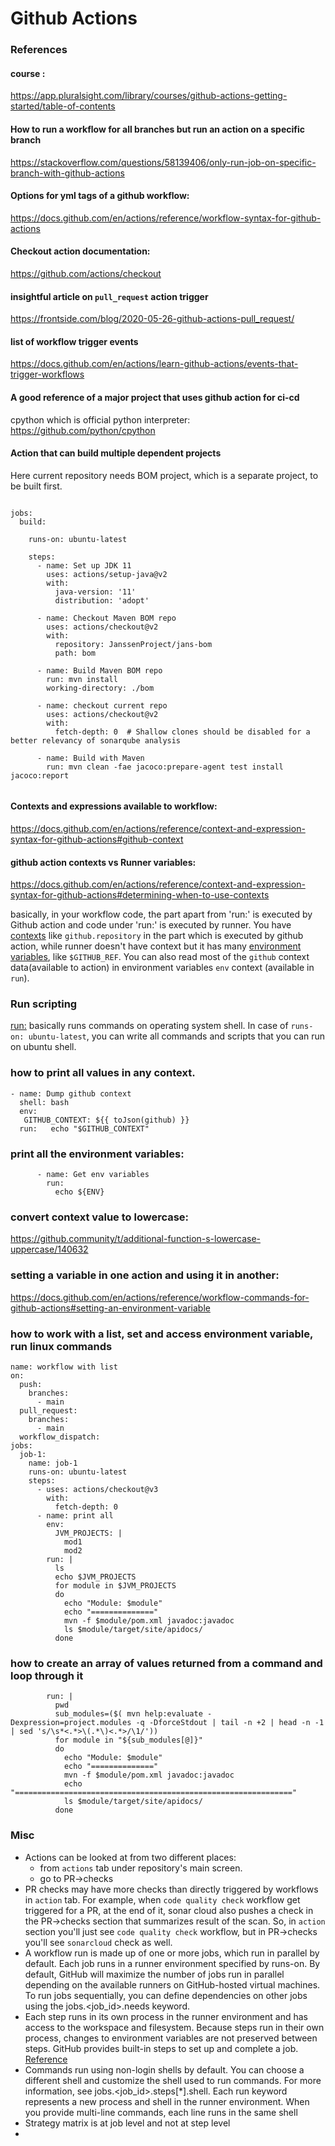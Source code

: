 # Github Actions

### References

#### course :
https://app.pluralsight.com/library/courses/github-actions-getting-started/table-of-contents

#### How to run a workflow for all branches but run an action on a specific branch

https://stackoverflow.com/questions/58139406/only-run-job-on-specific-branch-with-github-actions

#### Options for yml tags of a github workflow:

https://docs.github.com/en/actions/reference/workflow-syntax-for-github-actions

#### Checkout action documentation:

https://github.com/actions/checkout

#### insightful article on `pull_request` action trigger
https://frontside.com/blog/2020-05-26-github-actions-pull_request/

#### list of workflow trigger events
https://docs.github.com/en/actions/learn-github-actions/events-that-trigger-workflows

#### A good reference of a major project that uses github action for ci-cd

cpython which is official python interpreter: https://github.com/python/cpython

#### Action that can build multiple dependent projects

Here current repository needs BOM project, which is a separate project, to be built first.

```

jobs:
  build:

    runs-on: ubuntu-latest

    steps:
      - name: Set up JDK 11
        uses: actions/setup-java@v2
        with:
          java-version: '11'
          distribution: 'adopt'

      - name: Checkout Maven BOM repo
        uses: actions/checkout@v2
        with:
          repository: JanssenProject/jans-bom
          path: bom

      - name: Build Maven BOM repo
        run: mvn install
        working-directory: ./bom

      - name: checkout current repo
        uses: actions/checkout@v2
        with:
          fetch-depth: 0  # Shallow clones should be disabled for a better relevancy of sonarqube analysis

      - name: Build with Maven
        run: mvn clean -fae jacoco:prepare-agent test install jacoco:report


```

#### Contexts and expressions available to workflow: 

https://docs.github.com/en/actions/reference/context-and-expression-syntax-for-github-actions#github-context


#### github action contexts vs Runner variables:
https://docs.github.com/en/actions/reference/context-and-expression-syntax-for-github-actions#determining-when-to-use-contexts

basically, in your workflow code, the part apart from 'run:' is executed by Github action and code under 'run:' is executed by runner. You have [contexts](https://docs.github.com/en/actions/reference/context-and-expression-syntax-for-github-actions#contexts) like `github.repository` in the part which is executed by github action, while runner doesn't have context but it has many [environment variables](https://docs.github.com/en/actions/reference/environment-variables#default-environment-variables), like `$GITHUB_REF`. You can also read most of the `github` context data(available to action) in environment variables `env` context (available in `run`).

### Run scripting

[run:](https://docs.github.com/en/actions/reference/workflow-syntax-for-github-actions#jobsjob_idstepsrun) basically runs commands on operating system shell. In case of `runs-on: ubuntu-latest`, you can write all commands and scripts that you can run on ubuntu shell.


### how to print all values in any context.

```
- name: Dump github context
  shell: bash
  env:
   GITHUB_CONTEXT: ${{ toJson(github) }}
  run:   echo "$GITHUB_CONTEXT"
```

### print all the environment variables:

```
      - name: Get env variables
        run: 
          echo ${ENV}
```

### convert context value to lowercase:
https://github.community/t/additional-function-s-lowercase-uppercase/140632

### setting a variable in one action and using it in another:
https://docs.github.com/en/actions/reference/workflow-commands-for-github-actions#setting-an-environment-variable


### how to work with a list, set and access environment variable, run linux commands 

```
name: workflow with list
on:
  push:
    branches:
      - main
  pull_request:
    branches:
      - main
  workflow_dispatch:
jobs:
  job-1:
    name: job-1
    runs-on: ubuntu-latest
    steps:
      - uses: actions/checkout@v3
        with:
          fetch-depth: 0
      - name: print all
        env:
          JVM_PROJECTS: |
            mod1
            mod2
        run: |
          ls
          echo $JVM_PROJECTS
          for module in $JVM_PROJECTS
          do
            echo "Module: $module"
            echo "=============="
            mvn -f $module/pom.xml javadoc:javadoc
            ls $module/target/site/apidocs/
          done
```

### how to create an array of values returned from a command and loop through it

```
        run: |
          pwd
          sub_modules=($( mvn help:evaluate -Dexpression=project.modules -q -DforceStdout | tail -n +2 | head -n -1 | sed 's/\s*<.*>\(.*\)<.*>/\1/'))
          for module in "${sub_modules[@]}"
          do
            echo "Module: $module"
            echo "=============="
            mvn -f $module/pom.xml javadoc:javadoc
            echo "=============================================================="
            ls $module/target/site/apidocs/
          done
```

### Misc

- Actions can be looked at from two different places:
  - from `actions` tab under repository's main screen.
  - go to PR->checks
- PR checks may have more checks than directly triggered by workflows in `action` tab. For example, when `code quality check` workflow get triggered for a PR, at the end of it, sonar cloud also pushes a check in the PR->checks section that summarizes result of the scan. So, in `action` section you'll just see `code quality check` workflow, but in PR->checks you'll see `sonarcloud` check as well. 
- A workflow run is made up of one or more jobs, which run in parallel by default. Each job runs in a runner environment specified by runs-on. By default, GitHub will maximize the number of jobs run in parallel depending on the available runners on GitHub-hosted virtual machines. To run jobs sequentially, you can define dependencies on other jobs using the jobs.<job_id>.needs keyword. 
- Each step runs in its own process in the runner environment and has access to the workspace and filesystem. Because steps run in their own process, changes to environment variables are not preserved between steps. GitHub provides built-in steps to set up and complete a job. [Reference](https://docs.github.com/en/actions/using-workflows/workflow-syntax-for-github-actions#jobs)
- Commands run using non-login shells by default. You can choose a different shell and customize the shell used to run commands. For more information, see jobs.<job_id>.steps[*].shell. Each run keyword represents a new process and shell in the runner environment. When you provide multi-line commands, each line runs in the same shell
- Strategy matrix is at job level and not at step level
-  
